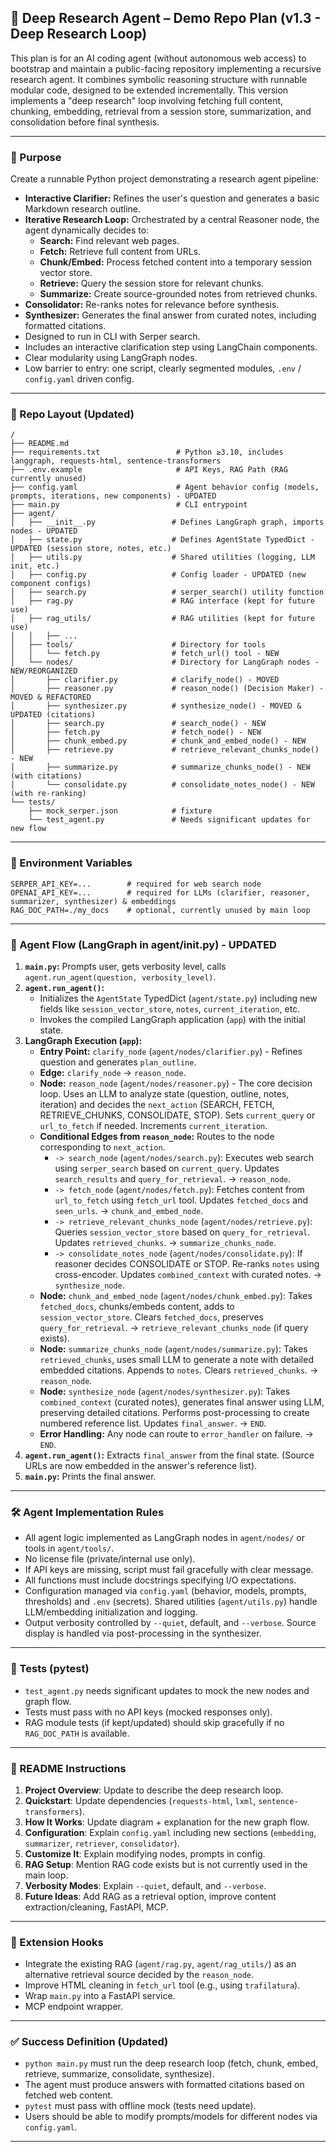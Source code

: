 ## 🧠 Deep Research Agent – Demo Repo Plan (v1.3 - Deep Research Loop)

This plan is for an AI coding agent (without autonomous web access) to bootstrap and maintain a public-facing repository implementing a recursive research agent. It combines symbolic reasoning structure with runnable modular code, designed to be extended incrementally. This version implements a "deep research" loop involving fetching full content, chunking, embedding, retrieval from a session store, summarization, and consolidation before final synthesis.

---

### 🎯 Purpose

Create a runnable Python project demonstrating a research agent pipeline:

*   **Interactive Clarifier:** Refines the user's question and generates a basic Markdown research outline.
*   **Iterative Research Loop:** Orchestrated by a central Reasoner node, the agent dynamically decides to:
    *   **Search:** Find relevant web pages.
    *   **Fetch:** Retrieve full content from URLs.
    *   **Chunk/Embed:** Process fetched content into a temporary session vector store.
    *   **Retrieve:** Query the session store for relevant chunks.
    *   **Summarize:** Create source-grounded notes from retrieved chunks.
*   **Consolidator:** Re-ranks notes for relevance before synthesis.
*   **Synthesizer:** Generates the final answer from curated notes, including formatted citations.
*   Designed to run in CLI with Serper search.
*   Includes an interactive clarification step using LangChain components.
*   Clear modularity using LangGraph nodes.
*   Low barrier to entry: one script, clearly segmented modules, `.env` / `config.yaml` driven config.

---

### 📂 Repo Layout (Updated)

```
/
├── README.md
├── requirements.txt                 # Python ≥3.10, includes langgraph, requests-html, sentence-transformers
├── .env.example                     # API Keys, RAG Path (RAG currently unused)
├── config.yaml                      # Agent behavior config (models, prompts, iterations, new components) - UPDATED
├── main.py                          # CLI entrypoint
├── agent/
│   ├── __init__.py                 # Defines LangGraph graph, imports nodes - UPDATED
│   ├── state.py                    # Defines AgentState TypedDict - UPDATED (session store, notes, etc.)
│   ├── utils.py                    # Shared utilities (logging, LLM init, etc.)
│   ├── config.py                   # Config loader - UPDATED (new component configs)
│   ├── search.py                   # serper_search() utility function
│   ├── rag.py                      # RAG interface (kept for future use)
│   ├── rag_utils/                  # RAG utilities (kept for future use)
│   │   ├── ...
│   ├── tools/                      # Directory for tools
│   │   └── fetch.py                # fetch_url() tool - NEW
│   └── nodes/                      # Directory for LangGraph nodes - NEW/REORGANIZED
│       ├── clarifier.py            # clarify_node() - MOVED
│       ├── reasoner.py             # reason_node() (Decision Maker) - MOVED & REFACTORED
│       ├── synthesizer.py          # synthesize_node() - MOVED & UPDATED (citations)
│       ├── search.py               # search_node() - NEW
│       ├── fetch.py                # fetch_node() - NEW
│       ├── chunk_embed.py          # chunk_and_embed_node() - NEW
│       ├── retrieve.py             # retrieve_relevant_chunks_node() - NEW
│       ├── summarize.py            # summarize_chunks_node() - NEW (with citations)
│       └── consolidate.py          # consolidate_notes_node() - NEW (with re-ranking)
└── tests/
    ├── mock_serper.json            # fixture
    └── test_agent.py               # Needs significant updates for new flow
```

---

### 🔑 Environment Variables

```
SERPER_API_KEY=...        # required for web search node
OPENAI_API_KEY=...        # required for LLMs (clarifier, reasoner, summarizer, synthesizer) & embeddings
RAG_DOC_PATH=./my_docs    # optional, currently unused by main loop
```

---

### 🚀 Agent Flow (LangGraph in agent/__init__.py) - UPDATED

1.  **`main.py`:** Prompts user, gets verbosity level, calls `agent.run_agent(question, verbosity_level)`.
2.  **`agent.run_agent()`:**
    *   Initializes the `AgentState` TypedDict (`agent/state.py`) including new fields like `session_vector_store`, `notes`, `current_iteration`, etc.
    *   Invokes the compiled LangGraph application (`app`) with the initial state.
3.  **LangGraph Execution (`app`):**
    *   **Entry Point:** `clarify_node` (`agent/nodes/clarifier.py`) - Refines question and generates `plan_outline`.
    *   **Edge:** `clarify_node` -> `reason_node`.
    *   **Node:** `reason_node` (`agent/nodes/reasoner.py`) - The core decision loop. Uses an LLM to analyze state (question, outline, notes, iteration) and decides the `next_action` (SEARCH, FETCH, RETRIEVE_CHUNKS, CONSOLIDATE, STOP). Sets `current_query` or `url_to_fetch` if needed. Increments `current_iteration`.
    *   **Conditional Edges from `reason_node`:** Routes to the node corresponding to `next_action`.
        *   `-> search_node` (`agent/nodes/search.py`): Executes web search using `serper_search` based on `current_query`. Updates `search_results` and `query_for_retrieval`. -> `reason_node`.
        *   `-> fetch_node` (`agent/nodes/fetch.py`): Fetches content from `url_to_fetch` using `fetch_url` tool. Updates `fetched_docs` and `seen_urls`. -> `chunk_and_embed_node`.
        *   `-> retrieve_relevant_chunks_node` (`agent/nodes/retrieve.py`): Queries `session_vector_store` based on `query_for_retrieval`. Updates `retrieved_chunks`. -> `summarize_chunks_node`.
        *   `-> consolidate_notes_node` (`agent/nodes/consolidate.py`): If reasoner decides CONSOLIDATE or STOP. Re-ranks `notes` using cross-encoder. Updates `combined_context` with curated notes. -> `synthesize_node`.
    *   **Node:** `chunk_and_embed_node` (`agent/nodes/chunk_embed.py`): Takes `fetched_docs`, chunks/embeds content, adds to `session_vector_store`. Clears `fetched_docs`, preserves `query_for_retrieval`. -> `retrieve_relevant_chunks_node` (if query exists).
    *   **Node:** `summarize_chunks_node` (`agent/nodes/summarize.py`): Takes `retrieved_chunks`, uses small LLM to generate a note with detailed embedded citations. Appends to `notes`. Clears `retrieved_chunks`. -> `reason_node`.
    *   **Node:** `synthesize_node` (`agent/nodes/synthesizer.py`): Takes `combined_context` (curated notes), generates final answer using LLM, preserving detailed citations. Performs post-processing to create numbered reference list. Updates `final_answer`. -> `END`.
    *   **Error Handling:** Any node can route to `error_handler` on failure. -> `END`.
4.  **`agent.run_agent()`:** Extracts `final_answer` from the final state. (Source URLs are now embedded in the answer's reference list).
5.  **`main.py`:** Prints the final answer.

---

### 🛠 Agent Implementation Rules

*   All agent logic implemented as LangGraph nodes in `agent/nodes/` or tools in `agent/tools/`.
*   No license file (private/internal use only).
*   If API keys are missing, script must fail gracefully with clear message.
*   All functions must include docstrings specifying I/O expectations.
*   Configuration managed via `config.yaml` (behavior, models, prompts, thresholds) and `.env` (secrets). Shared utilities (`agent/utils.py`) handle LLM/embedding initialization and logging.
*   Output verbosity controlled by `--quiet`, default, and `--verbose`. Source display is handled via post-processing in the synthesizer.

---

### 🧪 Tests (pytest)

*   `test_agent.py` needs significant updates to mock the new nodes and graph flow.
*   Tests must pass with no API keys (mocked responses only).
*   RAG module tests (if kept/updated) should skip gracefully if no `RAG_DOC_PATH` is available.

---

### 📘 README Instructions

1.  **Project Overview**: Update to describe the deep research loop.
2.  **Quickstart**: Update dependencies (`requests-html`, `lxml`, `sentence-transformers`).
3.  **How It Works**: Update diagram + explanation for the new graph flow.
4.  **Configuration**: Explain `config.yaml` including new sections (`embedding`, `summarizer`, `retriever`, `consolidator`).
5.  **Customize It**: Explain modifying nodes, prompts in config.
6.  **RAG Setup**: Mention RAG code exists but is not currently used in the main loop.
7.  **Verbosity Modes**: Explain `--quiet`, default, and `--verbose`.
8.  **Future Ideas**: Add RAG as a retrieval option, improve content extraction/cleaning, FastAPI, MCP.

---

### 🔌 Extension Hooks

*   Integrate the existing RAG (`agent/rag.py`, `agent/rag_utils/`) as an alternative retrieval source decided by the `reason_node`.
*   Improve HTML cleaning in `fetch_url` tool (e.g., using `trafilatura`).
*   Wrap `main.py` into a FastAPI service.
*   MCP endpoint wrapper.

---

### ✅ Success Definition (Updated)

*   `python main.py` must run the deep research loop (fetch, chunk, embed, retrieve, summarize, consolidate, synthesize).
*   The agent must produce answers with formatted citations based on fetched web content.
*   `pytest` must pass with offline mock (tests need update).
*   Users should be able to modify prompts/models for different nodes via `config.yaml`.

---